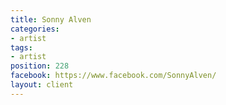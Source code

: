 ```yaml
---
title: Sonny Alven
categories:
- artist
tags:
- artist
position: 228
facebook: https://www.facebook.com/SonnyAlven/
layout: client
---
```


